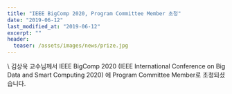 ```yaml
---
title: "IEEE BigComp 2020, Program Committee Member 초청"
date: "2019-06-12"
last_modified_at: "2019-06-12"
excerpt: ""
header:
  teaser: /assets/images/news/prize.jpg
---
```

\\
김상욱 교수님께서 IEEE BigComp 2020 (IEEE International Conference on Big Data and Smart Computing 2020) 에 Program Committee Member로 초청되셨습니다.